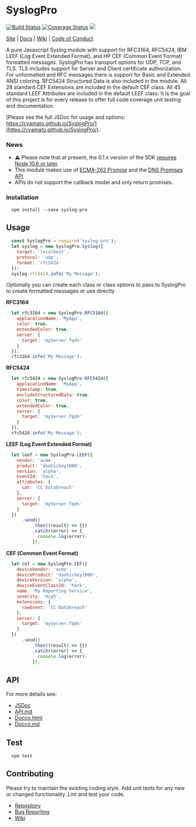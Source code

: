 SyslogPro
=========
[![Build Status](https://travis-ci.org/cyamato/SyslogPro.svg?branch=master)](https://travis-ci.org/cyamato/SyslogPro) 
[![Coverage Status](https://coveralls.io/repos/github/cyamato/SyslogPro/badge.svg?branch=master)](https://coveralls.io/github/cyamato/SyslogPro?branch=master)
![](https://img.shields.io/dub/l/vibe-d.svg?style=flat)

[Site](https://github.com/cyamato/SyslogPro) |
[Docs](https://cyamato.github.io/SyslogPro/) |
[Wiki](https://github.com/cyamato/SyslogPro/wiki "Changelog, Roadmap, etc.") |
[Code of Conduct](https://js.foundation/community/code-of-conduct)

A pure Javascript Syslog module with support for RFC3164, RFC5424, IBM LEEF 
(Log Event Extended Format), and HP CEF (Common Event Format) formatted 
messages. SyslogPro has transport options for UDP, TCP, and TLS. TLS includes 
support for Server and Client certificate authorization. For unformatted and 
RFC messages there is support for Basic and Extended ANSI coloring. RFC5424 
Structured Data is also included in the module. All 28 standard CEF Extensions 
are included in the default CEF class. All 45 standard LEEF Attributes are 
included in the default LEEF class. It is the goal of this project is for 
every release to offer full code coverage unit testing and documentation. 

[Please see the full JSDoc for usage and options: 
https://cyamato.github.io/SyslogPro/](https://cyamato.github.io/SyslogPro/).

### News
* ⚠ Please note that at present, the 0.1.x version of the SDK 
[requires Node 10.6 or later](https://github.com/nodejs/LTS). 
* This module makes use of [ECMA-262 Promise](https://developer.mozilla.org/en-US/docs/Web/JavaScript/Reference/Global_Objects/Promise)
and the [DNS Promises API](https://nodejs.org/api/dns.html#dns_dns_promises_api). 
* APIs do not support the callback model and only return promises.

### Installation
```shell
  npm install --save syslog-pro
```

## Usage
```js
  const SyslogPro = require('syslog-pro');
  let syslog = new SyslogPro.Syslog({
    target: 'localhost',
    protocol: 'udp',
    format: 'rfc5424'
  });
  syslog.rfc5424.info('My Message');
```
Optionally you can create each class or class options to pass to SyslogPro to 
create formatted messages or use directly
  
**RFC3164**
```js
  let rfc3164 = new SyslogPro.RFC3164({
    applacationName: 'MyApp',
    color: true,
    extendedColor: true,
    server: {
      target: 'myServer.fqdn'
    }
  });
  rfc3164.info('My Message');
```

**RFC5424**
```js
  let rfc5424 = new SyslogPro.RFC5424({
    applacationName: 'MyApp',
    timestamp: true,
    encludeStructuredData: true
    color: true,
    extendedColor: true,
    server: {
      target: 'myServer.fqdn'
    }
  });
  rfc5424.info('My Message');
```

**LEEF (Log Event Extended Format)**
```js
  let leef = new SyslogPro.LEEF({
    vendor: 'acme',
    product: 'doohickey1000',
    version: 'alpha',
    eventId: 'hack',
    attrabutes: {
      cat: 'CC Databreach'
    },
    server: {
      target: 'myServer.fqdn'
    }
  })
      .send()
          .then((result) => {})
          .catch((error) => {
            console.log(error);
          });
```

**CEF (Common Event Format)**
```js
  let cef = new SyslogPro.CEF({
    deviceVendor: 'acme',
    deviceProduct: 'doohickey1000',
    deviceVersion: 'alpha',
    deviceEventClassId: 'hack',
    name: 'My Reporting Service',
    severity: 'High',
    extensions: {
      rawEvent: 'CC Databreach'
    },
    server: {
      target: 'myServer.fqdn'
    }
  })
      .send()
          .then((result) => {})
          .catch((error) => {
            console.log(error);
          });
```

## API
For more details see:
* [JSDoc](https://cyamato.github.io/SyslogPro/) 
* [API.md](./docs/api.md)
* [Docco.html](./docs/docco/index.html)
* [Docco.md](./docs/docco/README.md)

## Test
```shell
  npm test
```

## Contributing

Please try to maintain the existing coding style. Add unit tests for any new or 
changed functionality. Lint and test your code.

* [Repository](https://github.com/cyamato/SyslogPro.git)
* [Bug Reporting](https://github.com/cyamato/SyslogPro/issues)
* [Wiki](https://github.com/cyamato/SyslogPro/wiki)